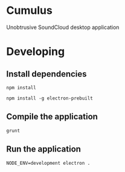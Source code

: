 # Cumulus
Unobtrusive SoundCloud desktop application

# Developing

## Install dependencies
`npm install`

`npm install -g electron-prebuilt`

## Compile the application
`grunt`

## Run the application
`NODE_ENV=development electron .`
